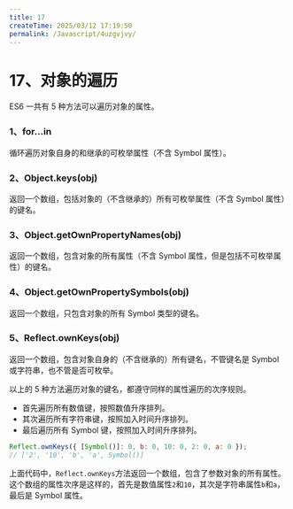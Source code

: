 ```yaml
---
title: 17
createTime: 2025/03/12 17:19:50
permalink: /Javascript/4uzgvjvy/
---
```

# 17、对象的遍历

ES6 一共有 5 种方法可以遍历对象的属性。

### 1、for...in

循环遍历对象自身的和继承的可枚举属性（不含 Symbol 属性）。

### 2、Object.keys(obj)

返回一个数组，包括对象的（不含继承的）所有可枚举属性（不含 Symbol 属性）的键名。

### 3、Object.getOwnPropertyNames(obj)

返回一个数组，包含对象的所有属性（不含 Symbol 属性，但是包括不可枚举属性）的键名。

### 4、Object.getOwnPropertySymbols(obj)

返回一个数组，只包含对象的所有 Symbol 类型的键名。

### 5、Reflect.ownKeys(obj)

返回一个数组，包含对象自身的（不含继承的）所有键名，不管键名是 Symbol 或字符串，也不管是否可枚举。

以上的 5 种方法遍历对象的键名，都遵守同样的属性遍历的次序规则。

- 首先遍历所有数值键，按照数值升序排列。
- 其次遍历所有字符串键，按照加入时间升序排列。
- 最后遍历所有 Symbol 键，按照加入时间升序排列。

```js
Reflect.ownKeys({ [Symbol()]: 0, b: 0, 10: 0, 2: 0, a: 0 });
// ['2', '10', 'b', 'a', Symbol()]
```

上面代码中，`Reflect.ownKeys`方法返回一个数组，包含了参数对象的所有属性。这个数组的属性次序是这样的，首先是数值属性`2`和`10`，其次是字符串属性`b`和`a`，最后是 Symbol 属性。
